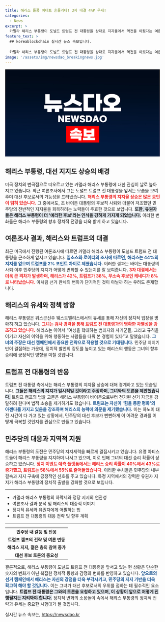 ```yaml
---
title: 해리스 돌풍 어대트 흔들리다! 3자 대결 4%P 우세!
categories:
  - News
excerpt: >
  카멀라 해리스 부통령이 도널드 트럼프 전 대통령을 상대로 지지율에서 역전을 이뤘다는 여론조사 결과가 발표됐다. 민주당의 새로운 대선 후보로 떠오르며 지지 세력이 결집하는 가운데, 트럼프 측은 이를 일시적 현상으로 치부하고 공세에 나섰다.
feature_text: >
  ## koreablockchain 실시간 뉴스 속보입니다.

  카멀라 해리스 부통령이 도널드 트럼프 전 대통령을 상대로 지지율에서 역전을 이뤘다는 여론조사 결과가 발표됐다. 민주당의 새로운 대선 후보로 떠오르며 지지 세력이 결집하는 가운데, 트럼프 측은 이를 일시적 현상으로 치부하고 공세에 나섰다.
image: '/assets/img/newsdao_breakingnews.jpg'
---
```


<p><img src="/assets/img/newsdao_breakingnews.jpg" alt="koreablockchain 속보" /></p>

<h2 data-ke-size="size26">해리스 부통령, 대선 지지도 상승의 배경</h2>

<p data-ke-size="size16">미국 정치의 변곡점으로 떠오르고 있는 카멀라 해리스 부통령에 대한 관심이 날로 높아지고 있습니다. 최근 여론조사에서 그는 도널드 트럼프 전 대통령을 앞서는 모습을 보여주며 대선 후보로서의 가능성을 드러냈습니다. <b><span style="color: #ee2323;">해리스 부통령의 지지율 상승은 많은 요인이 얽혀 있습니다.</span></b> 그 중에서도, 조 바이든 대통령의 후보직 사퇴와 더불어 저조했던 민주당의 전반적인 지지율을 회복하려는 노력들이 주효한 것으로 보입니다. <b><span style="background-color: #21538527;">또한, 유권자들은 해리스 부통령이 더 '예리한 후보'라는 인식을 강하게 가지게 되었습니다.</span></b> 이러한 변화들은 해리스 부통령의 향후 정치적 전망을 더욱 밝게 하고 있습니다.</p>

<h2 data-ke-size="size26">여론조사 결과, 해리스와 트럼프의 대결</h2>

<p data-ke-size="size16">최근 미국에서 진행된 여론조사에 따르면 카멀라 해리스 부통령이 도널드 트럼프 전 대통령을 근소하게 앞서고 있습니다. <b><span style="color: #1a5490;">입소스와 로이터의 조사에 따르면, 해리스는 44%의 지지를 얻으며 트럼프를 2% 포인트 차이로 제쳤습니다.</span></b> 이러한 결과는 바이든 대통령의 사퇴 이후 민주당의 지지가 어떻게 변화할 수 있는지를 잘 보여줍니다. <b><span style="color: #ee2323;">3자 대결에서는 더욱 큰 격차가 발생하며, 해리스가 42%, 트럼프가 38%, 무소속 후보인 케네디가 8%로 나타났습니다.</span></b> 이처럼 선거 판세의 변화가 단기적인 것이 아닐까 하는 우려도 존재합니다.</p>

<h2 data-ke-size="size26">해리스의 유세와 정책 방향</h2>

<p data-ke-size="size16">해리스 부통령은 위스콘신주 웨스트앨리스에서의 유세를 통해 자신의 정치적 입장을 명확히 하고 있습니다. <b><span style="color: #ee2323;">그녀는 검사 경력을 통해 트럼프 전 대통령과의 명확한 차별성을 강조하고 있습니다.</span></b> 해리스는 이어서 “여성을 학대하는 범죄자와 사기꾼들, 그리고 규칙을 어기고 자신의 이익을 위해 행동하는 사람들을 다뤄 본 경험이 있다”고 말했습니다. <b><span style="color: #1a5490;">그녀의 주장은 대선 캠페인에서 중요한 전략으로 작용할 것으로 기대됩니다.</span></b> 민주당 지지기반이 결집하는 가운데, 정치적 발언의 강도를 높이고 있는 해리스의 행동은 그녀의 향후 승리에 긍정적인 영향을 미칠 것입니다.</p>

<h2 data-ke-size="size26">트럼프 전 대통령의 반응</h2>

<p data-ke-size="size16">트럼프 전 대통령 측에서는 해리스 부통령의 지지율 상승에 대해 경계하고 있는 모습입니다. <b><span style="background-color: #21538527;">그들은 해리스의 지지가 일시적일 것이라고 주장하며, 그녀와의 토론을 제안했습니다.</span></b> 트럼프 캠프의 법률 고문은 해리스 부통령이 바이든으로부터 전가된 선거 자금을 강탈하려 한다며 법적 소송을 제기하기도 했습니다. <b><span style="color: #1a5490;">트럼프는 자신이 '힘을 통한 평화'의 아젠다를 가지고 있음을 강조하며 해리스의 능력에 의문을 제기했습니다.</span></b> 이는 하노이 대전 시간이 다 가고 있는 상황에서, 민주당의 대선 후보가 뻔뻔하게 이 어려운 경과를 어떻게 극복할 것인지를 관심으로 만들고 있습니다.</p>

<h2 data-ke-size="size26">민주당의 대응과 지역적 지원</h2>

<p data-ke-size="size16">해리스 부통령의 도전은 민주당의 지지세력을 빠르게 결집시키고 있습니다. 유명 아티스트들이 해리스 부통령을 지지하며 나서고 있으며, 이로 인해 그녀의 대선 승리 확률이 상승하고 있습니다. <b><span style="color: #ee2323;">정치 이벤트 예측 플랫폼에서는 해리스 승리 확률이 40%에서 43%로 증가했고, 트럼프는 58%에서 55%로 줄어들었습니다.</span></b> 이러한 수치들은 민주당의 내부 결속과 지지 구축에 긍정적인 신호를 주고 있습니다. 특정 지역에서의 강력한 유권자 지지가 해리스 부통령의 정치적 출발을 강화할 것으로 보입니다.</p>

<hr>

<ul>
<li>카멀라 해리스 부통령의 하락세와 정당 지지의 연관성</li>
<li>여론조사 결과 분석 및 해리스의 대중적 이미지</li>
<li>정치적 유세와 유권자에게 어필하는 법</li>
<li>트럼프 전 대통령의 대응 전략 및 향후 계획</li>
</ul>

<hr>

<table>
<tr>
<td style="text-align: center; height: 17px;"><b>민주당 내 갈등 및 반응</b></td>
</tr>
<tr>
<td style="text-align: center; height: 17px;"><b>트럼프 캠프의 전략 및 여론 변동</b></td>
</tr>
<tr>
<td style="text-align: center; height: 17px;"><b>해리스 지지, 젊은 층의 참여 증가</b></td>
</tr>
<tr>
<td style="text-align: center; height: 17px;"><b>대선 후보 토론의 중요성</b></td>
</tr>
</table>

<p data-ke-size="size16">결론적으로, 해리스 부통령이 도널드 트럼프 전 대통령을 앞서고 있는 현 상황은 단순한 숫자의 변화가 아닌 복잡한 정치적 동향과 감정의 변화를 반영하고 있습니다. <b><span style="color: #1a5490;">앞으로의 선거 캠페인에서 해리스는 자신의 강점을 더욱 부각시키고, 민주당의 지지 기반을 더욱 확고히 해야 할 것입니다.</span></b> 이는 그녀가 대선 후보로서의 우위를 점하는 데 필수적인 요소입니다. <b><span style="background-color: #21538527;">트럼프 전 대통령은 그와의 토론을 요청하고 있으며, 이 상황이 앞으로 어떻게 진행될지는 지켜봐야 합니다.</span></b> 정치적 변화의 소용돌이 속에서 해리스 부통령의 정치적 전략과 유세는 중요한 시험대가 될 것입니다.</p>
실시간 뉴스 속보는, <a href="https://newsdao.kr" rel="dofollow">https://newsdao.kr</a>


